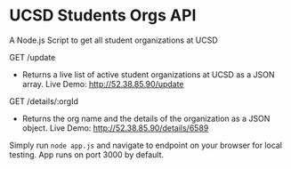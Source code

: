 # UCSD Students Orgs API 
A Node.js Script to get all student organizations at UCSD

GET /update
- Returns a live list of active student organizations at UCSD as a JSON array. 
Live Demo: http://52.38.85.90/update

GET /details/:orgId
- Returns the org name and the details of the organization as a JSON object. 
Live Demo: http://52.38.85.90/details/6589

Simply run `node app.js` and navigate to endpoint on your browser for local testing. 
App runs on port 3000 by default. 
